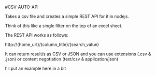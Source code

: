 #CSV-AUTO-API

Takes a csv file and creates a simple REST API for it in nodejs.

Think of this like a single filter on the top of an excel sheet.

The REST API works as follows:

http://{home_url}/{column_title}/{search_value}

It can return result/s as CSV or JSON and you can use extensions (.csv & .json) or content negotiation (text/csv & application/json)

I'll put an example here in a bit
